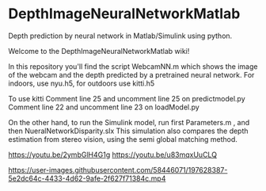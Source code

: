 # DepthImageNeuralNetworkMatlab
Depth prediction by neural network in Matlab/Simulink using python.

Welcome to the DepthImageNeuralNetworkMatlab wiki!

In this repository you'll find the script WebcamNN.m which shows the image of the webcam and the depth predicted by a pretrained neural network. For indoors, use nyu.h5, for outdoors use kitti.h5

To use kitti Comment line 25 and uncomment line 25 on predictmodel.py
Comment line 22 and uncomment line 23 on loadModel.py

On the other hand, to run the Simulink model, run first Parameters.m , and then NueralNetworkDisparity.slx  This simulation also compares the depth estimation from stereo vision, using the semi global matching method. 

https://youtu.be/2ymbGlH4G1g
https://youtu.be/u83mqxUuCLQ





https://user-images.githubusercontent.com/58446071/197628387-5e2dc64c-4433-4d62-9afe-2f627f71384c.mp4


